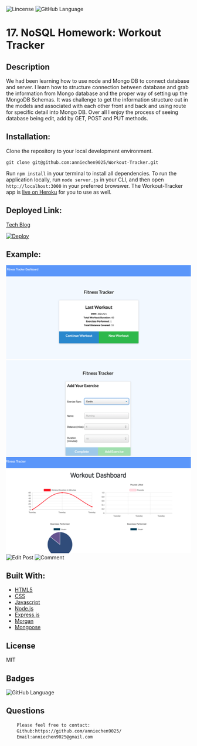 ![Lincense](https://img.shields.io/apm/l/npm)   ![GitHub Language](https://img.shields.io/github/languages/top/anniechen9025/Workout-Tracker)

# 17. NoSQL Homework: Workout Tracker

## Description
We had been learning how to use node and Mongo DB to connect database and server. I learn how to structure connection between database and grab the information from Mongo database and the proper way of setting up the MongoDB Schemas. It was challenge to get the information structure out in the models and associated with each other front and back and using route for specific detail into Mongo DB. Over all I enjoy the process of seeing database being edit, add by GET, POST and PUT methods. 

## Installation:

Clone the repository to your local development environment.

```
git clone git@github.com:anniechen9025/Workout-Tracker.git
```

Run `npm install` in your terminal to install all dependencies. To run the application locally, run `node server.js` in your CLI, and then open `http://localhost:3000` in your preferred browswer. The Workout-Tracker app is [live on Heroku](https://jouan-workout-tracker.herokuapp.com) for you to use as well.


## Deployed Link:
[Tech Blog](https://jouan-workout-tracker.herokuapp.com)

[![Deploy](https://www.herokucdn.com/deploy/button.svg)](https://jouan-workout-tracker.herokuapp.com)

## Example:
![Home Page](./Assets/1.png)
![Signup-Login](./Assets/2.png)
![Dashboard](./Assets/3.png)
![Edit Post](./Assets/4.png)
![Comment](./Assets/5.png)

## Built With:
- [HTML5](https://html.com/html5/)
- [CSS](https://www.w3.org/Style/CSS/)
- [Javascript](https://www.javascript.com/)
- [Node.js](https://nodejs.org/en/)
- [Express.js](https://expressjs.com/)
- [Morgan](https://placeholder/)
- [Mongoose](https://placeholder/)


## License
MIT 

## Badges
![GitHub Language](https://img.shields.io/github/languages/top/anniechen9025/Workout-Tracker?style=for-the-badge)


## Questions
        Please feel free to contact: 
        Github:https://github.com/anniechen9025/
        Email:anniechen9025@gmail.com
